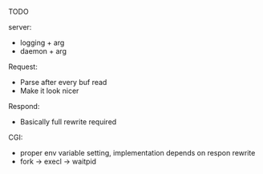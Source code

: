TODO

server:
- logging + arg
- daemon + arg

Request:
- Parse after every buf read
- Make it look nicer

Respond:
- Basically full rewrite required

CGI:
- proper env variable setting, implementation depends on respon rewrite
- fork -> execl -> waitpid
